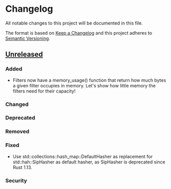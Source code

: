 # Changelog
All notable changes to this project will be documented in this file.

The format is based on [Keep a Changelog](http://keepachangelog.com/en/1.0.0/)
and this project adheres to [Semantic Versioning](http://semver.org/spec/v2.0.0.html).

## [Unreleased]
### Added
- Filters now have a memory_usage() function that return how much bytes a given filter occupies in memory.
  Let's show how little memory the filters need for their capacity!
### Changed
### Deprecated
### Removed
### Fixed
- Use std::collections::hash_map::DefaultHasher as replacement for std::hah::SipHasher as default hasher, as
  SipHasher is deprecated since Rust 1.13.
### Security

[Unreleased]: https://github.com/seiflotfy/rust-cuckoofilter/compare/v0.3.1...HEAD
